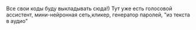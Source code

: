 Все свои коды буду выкладывать сюда!)
Тут уже есть голосовой ассистент, мини-нейронная сеть,кликер, генератор паролей, "из текста в аудио"
